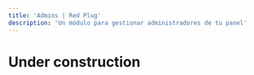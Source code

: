 ```yaml
---
title: 'Admins | Red Plug'
description: 'Un módulo para gestionar administradores de tu panel'
---
```


# Under construction